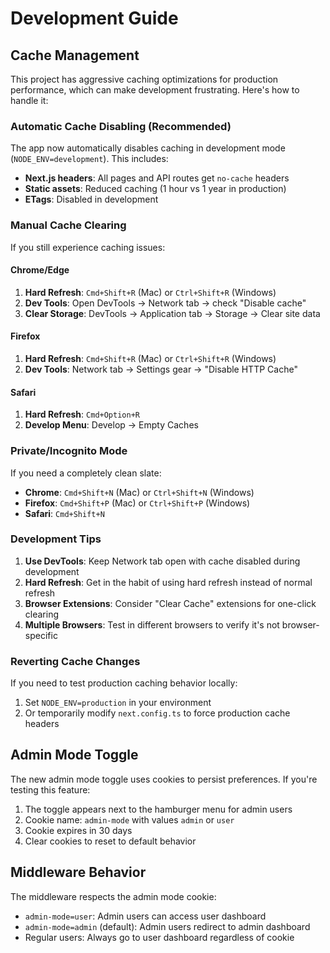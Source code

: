 # Development Guide

## Cache Management

This project has aggressive caching optimizations for production performance, which can make development frustrating. Here's how to handle it:

### Automatic Cache Disabling (Recommended)

The app now automatically disables caching in development mode (`NODE_ENV=development`). This includes:

- **Next.js headers**: All pages and API routes get `no-cache` headers
- **Static assets**: Reduced caching (1 hour vs 1 year in production)
- **ETags**: Disabled in development

### Manual Cache Clearing

If you still experience caching issues:

#### Chrome/Edge
1. **Hard Refresh**: `Cmd+Shift+R` (Mac) or `Ctrl+Shift+R` (Windows)
2. **Dev Tools**: Open DevTools → Network tab → check "Disable cache"
3. **Clear Storage**: DevTools → Application tab → Storage → Clear site data

#### Firefox
1. **Hard Refresh**: `Cmd+Shift+R` (Mac) or `Ctrl+Shift+R` (Windows)
2. **Dev Tools**: Network tab → Settings gear → "Disable HTTP Cache"

#### Safari
1. **Hard Refresh**: `Cmd+Option+R`
2. **Develop Menu**: Develop → Empty Caches

### Private/Incognito Mode

If you need a completely clean slate:
- **Chrome**: `Cmd+Shift+N` (Mac) or `Ctrl+Shift+N` (Windows)
- **Firefox**: `Cmd+Shift+P` (Mac) or `Ctrl+Shift+P` (Windows)
- **Safari**: `Cmd+Shift+N`

### Development Tips

1. **Use DevTools**: Keep Network tab open with cache disabled during development
2. **Hard Refresh**: Get in the habit of using hard refresh instead of normal refresh
3. **Browser Extensions**: Consider "Clear Cache" extensions for one-click clearing
4. **Multiple Browsers**: Test in different browsers to verify it's not browser-specific

### Reverting Cache Changes

If you need to test production caching behavior locally:

1. Set `NODE_ENV=production` in your environment
2. Or temporarily modify `next.config.ts` to force production cache headers

## Admin Mode Toggle

The new admin mode toggle uses cookies to persist preferences. If you're testing this feature:

1. The toggle appears next to the hamburger menu for admin users
2. Cookie name: `admin-mode` with values `admin` or `user`
3. Cookie expires in 30 days
4. Clear cookies to reset to default behavior

## Middleware Behavior

The middleware respects the admin mode cookie:
- `admin-mode=user`: Admin users can access user dashboard
- `admin-mode=admin` (default): Admin users redirect to admin dashboard
- Regular users: Always go to user dashboard regardless of cookie
